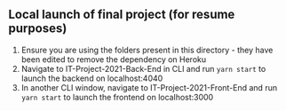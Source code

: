 ## Local launch of final project (for resume purposes)

1. Ensure you are using the folders present in this directory - they have been edited to remove the dependency on Heroku
2. Navigate to IT-Project-2021-Back-End in CLI and run `yarn start` to launch the backend on localhost:4040
3. In another CLI window, navigate to IT-Project-2021-Front-End and run `yarn start` to launch the frontend on localhost:3000